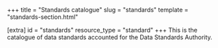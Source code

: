 +++
title = "Standards catalogue"
slug = "standards"
template = "standards-section.html"

[extra]
id = "standards"
resource_type = "standard"
+++
This is the catalogue of data standards accounted for the Data Standards Authority.